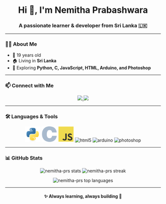 <h1 align="center">Hi 👋, I'm Nemitha Prabashwara</h1>  
<h3 align="center">A passionate learner & developer from Sri Lanka 🇱🇰</h3>  

---

### 👨‍💻 About Me  
- 🌱 19 years old  
- 🏠 Living in **Sri Lanka**  
- 🚀 Exploring **Python, C, JavaScript, HTML, Arduino, and Photoshop**  

---

### 📫 Connect with Me  
<p align="center">
  <a href="https://instagram.com/nemitha_prs" target="_blank">
    <img src="https://img.shields.io/badge/Instagram-E4405F?style=for-the-badge&logo=instagram&logoColor=white"/>
  </a>
  <a href="mailto:nemithaprs@gmail.com" target="_blank">
    <img src="https://img.shields.io/badge/Email-D14836?style=for-the-badge&logo=gmail&logoColor=white"/>
  </a>
</p>  

---

### 🛠️ Languages & Tools  
<p align="center"> 
  <img src="https://raw.githubusercontent.com/devicons/devicon/master/icons/python/python-original.svg" alt="python" width="50" height="50"/>  
  <img src="https://raw.githubusercontent.com/devicons/devicon/master/icons/c/c-original.svg" alt="c" width="50" height="50"/>  
  <img src="https://raw.githubusercontent.com/devicons/devicon/master/icons/javascript/javascript-original.svg" alt="javascript" width="50" height="50"/>  
  <img src="https://cdn-icons-png.flaticon.com/512/732/732212.png" alt="html5" width="50" height="50"/>  
  <img src="https://cdn.worldvectorlogo.com/logos/arduino-1.svg" alt="arduino" width="50" height="50"/>  
  <img src="https://cdn-icons-png.flaticon.com/512/732/732190.png" alt="photoshop" width="50" height="50"/>  
</p>  

---

### 📊 GitHub Stats  
<p align="center">
  <img height="160" src="https://github-readme-stats.vercel.app/api?username=nemitha-prs&show_icons=true&theme=tokyonight" alt="nemitha-prs stats"/>
  <img height="160" src="https://github-readme-streak-stats.herokuapp.com/?user=nemitha-prs&theme=tokyonight" alt="nemitha-prs streak"/>
</p>  

<p align="center">
  <img height="120" src="https://github-readme-stats.vercel.app/api/top-langs/?username=nemitha-prs&layout=compact&theme=tokyonight" alt="nemitha-prs top languages"/>
</p>  

---

<h4 align="center">✨ Always learning, always building 🚀</h4>  

<!-- Profile Owner: Nemitha Prabashwara -->
